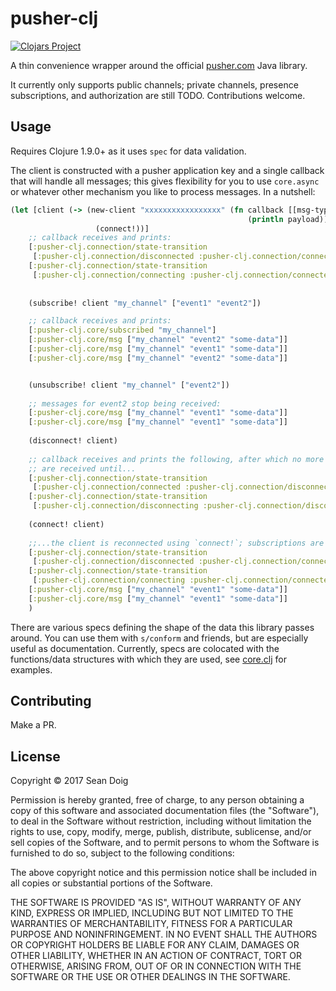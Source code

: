 # pusher-clj

[![Clojars Project](https://img.shields.io/clojars/v/com.lorddoig/pusher-clj.svg)](https://clojars.org/com.lorddoig/pusher-clj)

A thin convenience wrapper around the official [pusher.com](https://pusher.com) Java library.

It currently only supports public channels; private channels, presence subscriptions,
and authorization are still TODO.  Contributions welcome.

## Usage

Requires Clojure 1.9.0+ as it uses `spec` for data validation.

The client is constructed with a pusher application key and a single callback
that will handle all messages; this gives flexibility for you to use `core.async`
or whatever other mechanism you like to process messages.  In a nutshell:

```clojure
(let [client (-> (new-client "xxxxxxxxxxxxxxxxx" (fn callback [[msg-type data :as payload]]
                                                     (println payload)))
                   (connect!))]
    ;; callback receives and prints:
    [:pusher-clj.connection/state-transition
     [:pusher-clj.connection/disconnected :pusher-clj.connection/connecting]]
    [:pusher-clj.connection/state-transition
     [:pusher-clj.connection/connecting :pusher-clj.connection/connected]]
    
    
    (subscribe! client "my_channel" ["event1" "event2"])

    ;; callback receives and prints:
    [:pusher-clj.core/subscribed "my_channel"]
    [:pusher-clj.core/msg ["my_channel" "event2" "some-data"]]
    [:pusher-clj.core/msg ["my_channel" "event1" "some-data"]]
    [:pusher-clj.core/msg ["my_channel" "event2" "some-data"]]


    (unsubscribe! client "my_channel" ["event2"])
    
    ;; messages for event2 stop being received:
    [:pusher-clj.core/msg ["my_channel" "event1" "some-data"]]
    [:pusher-clj.core/msg ["my_channel" "event1" "some-data"]]
    
    (disconnect! client)
    
    ;; callback receives and prints the following, after which no more messages
    ;; are received until...
    [:pusher-clj.connection/state-transition
     [:pusher-clj.connection/connected :pusher-clj.connection/disconnecting]]
    [:pusher-clj.connection/state-transition
     [:pusher-clj.connection/disconnecting :pusher-clj.connection/disconnected]]
    
    (connect! client)
    
    ;;...the client is reconnected using `connect!`; subscriptions are preserved:
    [:pusher-clj.connection/state-transition
     [:pusher-clj.connection/disconnected :pusher-clj.connection/connecting]]
    [:pusher-clj.connection/state-transition
     [:pusher-clj.connection/connecting :pusher-clj.connection/connected]]
    [:pusher-clj.core/msg ["my_channel" "event1" "some-data"]]
    [:pusher-clj.core/msg ["my_channel" "event1" "some-data"]]
    )
```

There are various specs defining the shape of the data this library passes around.
You can use them with `s/conform` and friends, but are especially useful as documentation.
Currently, specs are colocated with the functions/data structures with which they
are used, see [core.clj](src/com/lorddoig/pusher_clj/core.clj) for examples.

## Contributing

Make a PR.

## License

Copyright © 2017 Sean Doig

Permission is hereby granted, free of charge, to any person obtaining a copy of this software and associated documentation files (the "Software"), to deal in the Software without restriction, including without limitation the rights to use, copy, modify, merge, publish, distribute, sublicense, and/or sell copies of the Software, and to permit persons to whom the Software is furnished to do so, subject to the following conditions:

The above copyright notice and this permission notice shall be included in all copies or substantial portions of the Software.

THE SOFTWARE IS PROVIDED "AS IS", WITHOUT WARRANTY OF ANY KIND, EXPRESS OR IMPLIED, INCLUDING BUT NOT LIMITED TO THE WARRANTIES OF MERCHANTABILITY, FITNESS FOR A PARTICULAR PURPOSE AND NONINFRINGEMENT. IN NO EVENT SHALL THE AUTHORS OR COPYRIGHT HOLDERS BE LIABLE FOR ANY CLAIM, DAMAGES OR OTHER LIABILITY, WHETHER IN AN ACTION OF CONTRACT, TORT OR OTHERWISE, ARISING FROM, OUT OF OR IN CONNECTION WITH THE SOFTWARE OR THE USE OR OTHER DEALINGS IN THE SOFTWARE.



